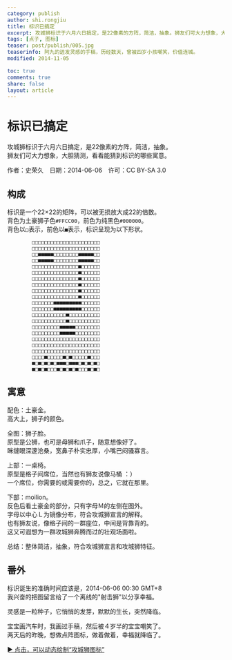 ```yaml
---
category: publish
author: shi.rongjiu
title: 标识已搞定
excerpt: 攻城狮标识于六月六日搞定，是22像素的方阵，简洁，抽象。狮友们可大力想象，大胆猜测，看看能猜到标识的哪些寓意。
tags: [点子, 图标]
teaser: post/publish/005.jpg
teaserinfo: 阿九的迸发灵感的手稿，历经数天，曾被四岁小孩嘲笑，价值连城。
modified: 2014-11-05

toc: true
comments: true
share: false
layout: article
---
```


# 标识已搞定

攻城狮标识于六月六日搞定，是22像素的方阵，简洁，抽象。  
狮友们可大力想象，大胆猜测，看看能猜到标识的哪些寓意。

作者：史荣久　日期：2014-06-06　许可：CC BY-SA 3.0

## 构成

标识是一个22×22的矩阵，可以被无损放大成22的倍数。  
背色为土豪狮子色`#FFCC00`，前色为纯黑色`#000000`。  
背色以`□`表示，前色以`■`表示，标识呈现为以下形状。  


            □□□□□□□□□□□□□□□□□□□□□□  
            □□□□□□□□□□□□□□□□□□□□□□  
            □□■■■■■□□□□□□□□■■■■■□□  
            □□■■■■■□□□□□□□□■■■■■□□  
            □□□□□□□□□□□□□□□■□□□□□□  
            □□□□□□□□□□□□□□□■□□□□□□  
            □□□□□□□□□□□□□□□■□□□□□□  
            □□□□□□□□□□□□□□□■□□□□□□  
            □□□□□□□□□□□□□□□■□□□□□□  
            □□□□□□□□□□□□□□□■□□□□□□  
            □□□□□□□■■■■■■■■■□□□□□□  
            □□□□□□□■■■■■■■■■□□□□□□  
            □□□□□□□□□□□■□□□□□□□□□□  
            □□□□□□□□□□□■□□□□□□□□□□  
            □□□□□□□□□■■■■■□□□□□□□□  
            □□□□□□□□□■■■■■□□□□□□□□  
            □□□□□□□□□□□□□□□□□□□□□□  
            □□□□□□□□□□□□□□□□□□□□□□  
            □□□□□□□□□□□□□□□□□□□□□□  
            □□□□■□□□□□■□■□□□□□■□□□  
            ■□■□■□■□■■■□■■■□■□■□■□  
            ■□■□■□□□■□■□■□■□□□■□■□  


## 寓意

配色：土豪金。  
高大上，狮子的颜色。

全图：狮子脸。  
原型是公狮，也可是母狮和爪子，随意想像好了。  
眯缝眼深邃沧桑，宽鼻子朴实忠厚，小嘴巴闷骚寡言。

上部：一桌椅。  
原型是格子间席位，当然也有狮友说像马桶 ：）  
一个席位，你需要的或需要你的，总之，它就在那里。

下部：moilion。  
反色后看土豪金的部分，只有字母Ｍ的左侧在图外。  
字母以中心Ｌ为镜像分布，符合攻城狮宣言的解释。  
也有狮友说，像格子间的一群座位，中间是背靠背的。  
这又可遐想为一群攻城狮奔腾而过的壮观场面啦。

总结：整体简洁，抽象，符合攻城狮宣言和攻城狮特征。

## 番外

标识诞生的准确时间应该是，2014-06-06 00:30 GMT+8  
我兴奋的把图留言给了一个离线的"射击狮"以分享幸福。  

灵感是一粒种子，它悄悄的发芽，默默的生长，突然降临。

宝宝画汽车时，我画过手稿，然后被４岁半的宝宝嘲笑了。  
两天后的昨晚，想做点阵图标，做着做着，幸福就降临了。

[► 点击，可以动态绘制“攻城狮图标”](/rawpage/htm/001.moilion-logo-maker.htm)

